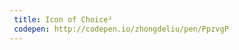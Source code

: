 ```yaml
---
 title: Icon of Choice²                   
 codepen: http://codepen.io/zhongdeliu/pen/PpzvgP 
---
```

